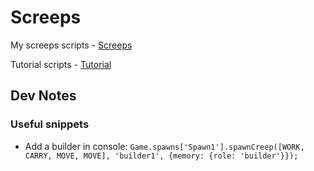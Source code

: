 # Screeps 

My screeps scripts - [Screeps](https://screeps.com/)

Tutorial scripts - [Tutorial](https://github.com/screeps/tutorial-scripts)


## Dev Notes

### Useful snippets

- Add a builder in console: ```Game.spawns['Spawn1'].spawnCreep([WORK, CARRY, MOVE, MOVE], 'builder1', {memory: {role: 'builder'}});```
